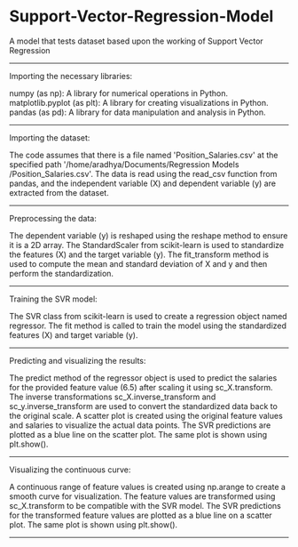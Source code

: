 # Support-Vector-Regression-Model
A model that tests dataset based upon the working of Support Vector Regression

---------------------------------------------------------------------------------------------------------------------------------------------------------------------------------------

Importing the necessary libraries:

numpy (as np): A library for numerical operations in Python.
matplotlib.pyplot (as plt): A library for creating visualizations in Python.
pandas (as pd): A library for data manipulation and analysis in Python.

---------------------------------------------------------------------------------------------------------------------------------------------------------------------------------------

Importing the dataset:

The code assumes that there is a file named 'Position_Salaries.csv' at the specified path '/home/aradhya/Documents/Regression Models /Position_Salaries.csv'.
The data is read using the read_csv function from pandas, and the independent variable (X) and dependent variable (y) are extracted from the dataset.

---------------------------------------------------------------------------------------------------------------------------------------------------------------------------------------

Preprocessing the data:

The dependent variable (y) is reshaped using the reshape method to ensure it is a 2D array.
The StandardScaler from scikit-learn is used to standardize the features (X) and the target variable (y).
The fit_transform method is used to compute the mean and standard deviation of X and y and then perform the standardization.

---------------------------------------------------------------------------------------------------------------------------------------------------------------------------------------

Training the SVR model:

The SVR class from scikit-learn is used to create a regression object named regressor.
The fit method is called to train the model using the standardized features (X) and target variable (y).

---------------------------------------------------------------------------------------------------------------------------------------------------------------------------------------

Predicting and visualizing the results:

The predict method of the regressor object is used to predict the salaries for the provided feature value (6.5) after scaling it using sc_X.transform.
The inverse transformations sc_X.inverse_transform and sc_y.inverse_transform are used to convert the standardized data back to the original scale.
A scatter plot is created using the original feature values and salaries to visualize the actual data points.
The SVR predictions are plotted as a blue line on the scatter plot.
The same plot is shown using plt.show().

---------------------------------------------------------------------------------------------------------------------------------------------------------------------------------------

Visualizing the continuous curve:

A continuous range of feature values is created using np.arange to create a smooth curve for visualization.
The feature values are transformed using sc_X.transform to be compatible with the SVR model.
The SVR predictions for the transformed feature values are plotted as a blue line on a scatter plot.
The same plot is shown using plt.show().

---------------------------------------------------------------------------------------------------------------------------------------------------------------------------------------

